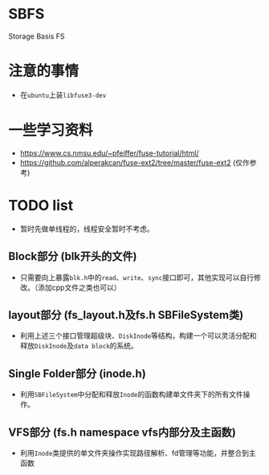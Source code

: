 # SBFS
Storage Basis FS

# 注意的事情
* 在`ubuntu`上装`libfuse3-dev`

# 一些学习资料

* https://www.cs.nmsu.edu/~pfeiffer/fuse-tutorial/html/
* https://github.com/alperakcan/fuse-ext2/tree/master/fuse-ext2 (仅作参考)

# TODO list

* 暂时先做单线程的，线程安全暂时不考虑。

## Block部分 (blk开头的文件)

* 只需要向上暴露`blk.h`中的`read`、`write`、`sync`接口即可，其他实现可以自行修改。（添加cpp文件之类也可以）

## layout部分 (fs_layout.h及fs.h SBFileSystem类)

* 利用上述三个接口管理超级块、`DiskInode`等结构，构建一个可以灵活分配和释放`DiskInode`及`data block`的系统。

## Single Folder部分 (inode.h)

* 利用`SBFileSystem`中分配和释放`Inode`的函数构建单文件夹下的所有文件操作。

## VFS部分 (fs.h namespace vfs内部分及主函数)

* 利用`Inode`类提供的单文件夹操作实现路径解析、fd管理等功能，并整合到主函数